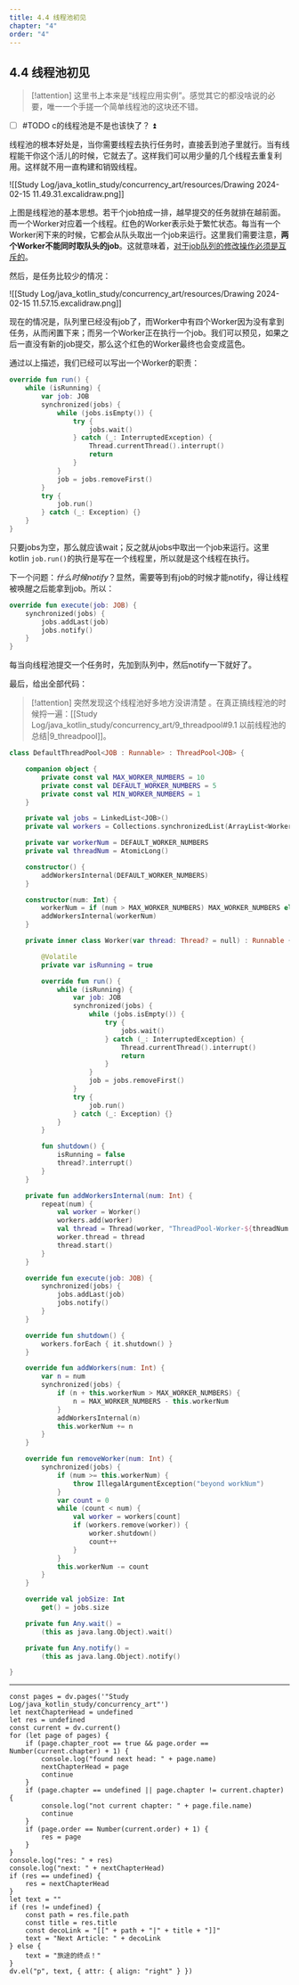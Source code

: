 ```yaml
---
title: 4.4 线程池初见
chapter: "4"
order: "4"
---
```

## 4.4 线程池初见

> [!attention]
> 这里书上本来是“线程应用实例”。感觉其它的都没啥说的必要，唯一一个手搓一个简单线程池的这块还不错。

- [ ] #TODO c的线程池是不是也该快了？ ⏫

线程池的根本好处是，当你需要线程去执行任务时，直接丢到池子里就行。当有线程能干你这个活儿的时候，它就去了。这样我们可以用少量的几个线程去重复利用。这样就不用一直构建和销毁线程。

![[Study Log/java_kotlin_study/concurrency_art/resources/Drawing 2024-02-15 11.49.31.excalidraw.png]]

上图是线程池的基本思想。若干个job拍成一排，越早提交的任务就排在越前面。而一个Worker对应着一个线程。红色的Worker表示处于繁忙状态。每当有一个Worker闲下来的时候，它都会从队头取出一个job来运行。这里我们需要注意，**两个Worker不能同时取队头的job**。这就意味着，<u>对于job队列的修改操作必须是互斥的</u>。

然后，是任务比较少的情况：

![[Study Log/java_kotlin_study/concurrency_art/resources/Drawing 2024-02-15 11.57.15.excalidraw.png]]

现在的情况是，队列里已经没有job了，而Worker中有四个Worker因为没有拿到任务，从而闲置下来；而另一个Worker正在执行一个job。我们可以预见，如果之后一直没有新的job提交，那么这个红色的Worker最终也会变成蓝色。

通过以上描述，我们已经可以写出一个Worker的职责：

```kotlin
override fun run() {
	while (isRunning) {
		var job: JOB
		synchronized(jobs) {
			while (jobs.isEmpty()) {
				try {
					jobs.wait()
				} catch (_: InterruptedException) {
					Thread.currentThread().interrupt()
					return
				}
			}
			job = jobs.removeFirst()
		}
		try {
			job.run()
		} catch (_: Exception) {}
	}
}
```

只要jobs为空，那么就应该wait；反之就从jobs中取出一个job来运行。这里 kotlin `job.run()`的执行是写在一个线程里，所以就是这个线程在执行。

下一个问题：*什么时候notify*？显然，需要等到有job的时候才能notify，得让线程被唤醒之后能拿到job。所以：

```kotlin
override fun execute(job: JOB) {
	synchronized(jobs) {
		jobs.addLast(job)
		jobs.notify()
	}
}
```

每当向线程池提交一个任务时，先加到队列中，然后notify一下就好了。

最后，给出全部代码：

> [!attention]
> 突然发现这个线程池好多地方没讲清楚 。在真正搞线程池的时候捋一遍：[[Study Log/java_kotlin_study/concurrency_art/9_threadpool#9.1 以前线程池的总结|9_threadpool]]。

```kotlin
class DefaultThreadPool<JOB : Runnable> : ThreadPool<JOB> {

    companion object {
        private const val MAX_WORKER_NUMBERS = 10
        private const val DEFAULT_WORKER_NUMBERS = 5
        private const val MIN_WORKER_NUMBERS = 1
    }

    private val jobs = LinkedList<JOB>()
    private val workers = Collections.synchronizedList(ArrayList<Worker>())

    private var workerNum = DEFAULT_WORKER_NUMBERS
    private val threadNum = AtomicLong()

    constructor() {
        addWorkersInternal(DEFAULT_WORKER_NUMBERS)
    }

    constructor(num: Int) {
        workerNum = if (num > MAX_WORKER_NUMBERS) MAX_WORKER_NUMBERS else max(MIN_WORKER_NUMBERS, num)
        addWorkersInternal(workerNum)
    }

    private inner class Worker(var thread: Thread? = null) : Runnable {

        @Volatile
        private var isRunning = true

        override fun run() {
            while (isRunning) {
                var job: JOB
                synchronized(jobs) {
                    while (jobs.isEmpty()) {
                        try {
                            jobs.wait()
                        } catch (_: InterruptedException) {
                            Thread.currentThread().interrupt()
                            return
                        }
                    }
                    job = jobs.removeFirst()
                }
                try {
                    job.run()
                } catch (_: Exception) {}
            }
        }

        fun shutdown() {
            isRunning = false
            thread?.interrupt()
        }
    }

    private fun addWorkersInternal(num: Int) {
        repeat(num) {
            val worker = Worker()
            workers.add(worker)
            val thread = Thread(worker, "ThreadPool-Worker-${threadNum.incrementAndGet()}")
            worker.thread = thread
            thread.start()
        }
    }

    override fun execute(job: JOB) {
        synchronized(jobs) {
            jobs.addLast(job)
            jobs.notify()
        }
    }

    override fun shutdown() {
        workers.forEach { it.shutdown() }
    }

    override fun addWorkers(num: Int) {
        var n = num
        synchronized(jobs) {
            if (n + this.workerNum > MAX_WORKER_NUMBERS) {
                n = MAX_WORKER_NUMBERS - this.workerNum
            }
            addWorkersInternal(n)
            this.workerNum += n
        }
    }

    override fun removeWorker(num: Int) {
        synchronized(jobs) {
            if (num >= this.workerNum) {
                throw IllegalArgumentException("beyond workNum")
            }
            var count = 0
            while (count < num) {
                val worker = workers[count]
                if (workers.remove(worker)) {
                    worker.shutdown()
                    count++
                }
            }
            this.workerNum -= count
        }
    }

    override val jobSize: Int
        get() = jobs.size

    private fun Any.wait() =
        (this as java.lang.Object).wait()

    private fun Any.notify() =
        (this as java.lang.Object).notify()

}
```

---

```dataviewjs
const pages = dv.pages('"Study Log/java_kotlin_study/concurrency_art"')
let nextChapterHead = undefined
let res = undefined
const current = dv.current()
for (let page of pages) {
	if (page.chapter_root == true && page.order == Number(current.chapter) + 1) {
		console.log("found next head: " + page.name)
		nextChapterHead = page
		continue
	}
	if (page.chapter == undefined || page.chapter != current.chapter) {
		console.log("not current chapter: " + page.file.name)
		continue
	}
	if (page.order == Number(current.order) + 1) {
		res = page
	}
}
console.log("res: " + res)
console.log("next: " + nextChapterHead)
if (res == undefined) {
	res = nextChapterHead
}
let text = ""
if (res != undefined) {
	const path = res.file.path
	const title = res.title
	const decoLink = "[[" + path + "|" + title + "]]"
	text = "Next Article: " + decoLink
} else {
	text = "旅途的终点！"
}
dv.el("p", text, { attr: { align: "right" } })
```